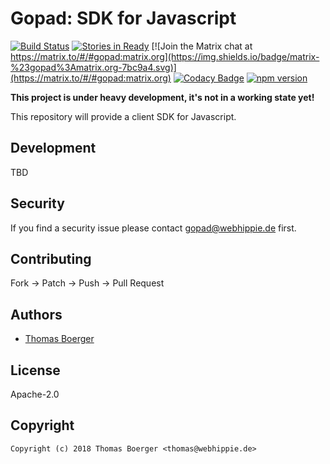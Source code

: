 # Gopad: SDK for Javascript

[![Build Status](http://github.dronehippie.de/api/badges/gopad/gopad-js/status.svg)](http://github.dronehippie.de/gopad/gopad-js)
[![Stories in Ready](https://badge.waffle.io/gopad/gopad-api.svg?label=ready&title=Ready)](http://waffle.io/gopad/gopad-api)
[![Join the Matrix chat at https://matrix.to/#/#gopad:matrix.org](https://img.shields.io/badge/matrix-%23gopad%3Amatrix.org-7bc9a4.svg)](https://matrix.to/#/#gopad:matrix.org)
[![Codacy Badge](https://api.codacy.com/project/badge/Grade/7ece04b5a0c94808b467f0c46e445194)](https://www.codacy.com/app/gopad/gopad-js?utm_source=github.com&amp;utm_medium=referral&amp;utm_content=gopad/gopad-js&amp;utm_campaign=Badge_Grade)
[![npm version](https://badge.fury.io/js/gopad.svg)](https://badge.fury.io/js/gopad)

**This project is under heavy development, it's not in a working state yet!**

This repository will provide a client SDK for Javascript.


## Development

TBD


## Security

If you find a security issue please contact gopad@webhippie.de first.


## Contributing

Fork -> Patch -> Push -> Pull Request


## Authors

* [Thomas Boerger](https://github.com/tboerger)


## License

Apache-2.0


## Copyright

```
Copyright (c) 2018 Thomas Boerger <thomas@webhippie.de>
```
